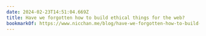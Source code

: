 ```yaml
---
date: 2024-02-23T14:51:04.669Z
title: Have we forgotten how to build ethical things for the web?
bookmarkOf: https://www.nicchan.me/blog/have-we-forgotten-how-to-build-ethical-things-for-the-web/
---
```

